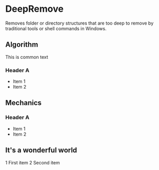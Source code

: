 # DeepRemove

Removes folder or directory structures that are too deep 
to remove by traditional tools or shell commands in Windows.

## Algorithm

This is common text

### Header A

- Item 1
- Item 2

## Mechanics

### Header A

- Item 1
- Item 2

## It's a wonderful world

1 First item
2 Second item

